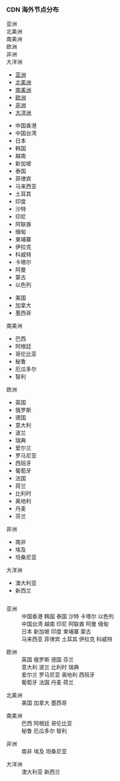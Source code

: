 <div class="c-section c-p-y-tall area-node-section">
            <div class="c-section-inner">
                <!-- 标题块 -->
                <div class="c-section-hd">
                    <h3 class="c-section-tit">CDN 海外节点分布</h3>
                    <!-- <p class="c-section-des">让您研发团队每一个角色每一个流程都大大提升效率</p> -->
                </div>
                <!-- 内容块 -->
                <div class="c-section-bd">
                    <div class="map-responsive-wrap">
                        <div class="c-map-wrap">
                            <div class="c-map-mod">
                                <img data-src="https://imgcache.qq.com/open_proj/proj_qcloud_v2/international/global/css/img/map.png" alt="" src="https://imgcache.qq.com/open_proj/proj_qcloud_v2/international/global/css/img/map.png">
                            </div>
                            <div class="c-map-dot-list">
                                <div class="map-area" data-area="asia"></div>
                                <div class="map-area" data-area="north-america"></div>
                                <div class="map-area" data-area="south-america"></div>
                                <div class="map-area" data-area="europe"></div>
                                <div class="map-area" data-area="africa"></div>
                                <div class="map-area" data-area="oceania"></div>
                            </div>
                            <div class="c-map-dot-explain">
                                <div class="c-map-dot-explain-item">
                                    <div class="c-map-dot node-style-asia">
                                        <div class="c-map-dot-layer "></div>
                                    </div>
                                    <div class="c-map-dot-explain-txt">亚洲</div>
                                </div>
                                <div class="c-map-dot-explain-item">
                                    <div class="c-map-dot node-style-north-america">
                                        <div class="c-map-dot-layer"></div>
                                    </div>
                                    <div class="c-map-dot-explain-txt">北美洲</div>
                                </div>
                                <div class="c-map-dot-explain-item">
                                    <div class="c-map-dot node-style-south-america">
                                        <div class="c-map-dot-layer"></div>
                                    </div>
                                    <div class="c-map-dot-explain-txt">南美洲</div>
                                </div>
                                <div class="c-map-dot-explain-item">
                                    <div class="c-map-dot node-style-europe">
                                        <div class="c-map-dot-layer"></div>
                                    </div>
                                    <div class="c-map-dot-explain-txt">欧洲</div>
                                </div>
                                <div class="c-map-dot-explain-item">
                                    <div class="c-map-dot node-style-africa">
                                        <div class="c-map-dot-layer"></div>
                                    </div>
                                    <div class="c-map-dot-explain-txt">非洲</div>
                                </div>
                                <div class="c-map-dot-explain-item">
                                    <div class="c-map-dot node-style-oceania">
                                        <div class="c-map-dot-layer"></div>
                                    </div>
                                    <div class="c-map-dot-explain-txt">大洋洲</div>
                                </div>
                            </div>
                        </div>
                        <div class="c-tab-normal c-tab-responsive c-tab-criterion area-node-tab">
                            <ul>
                                <li class="c-tab-simple actived"><a href=""><span class="c-tab-tit">亚洲</span></a></li>
                                <li class="c-tab-simple "><a href=""><span class="c-tab-tit">北美洲</span></a></li>
                                <li class="c-tab-simple "><a href=""><span class="c-tab-tit">南美洲</span></a></li>
                                <li class="c-tab-simple "><a href=""><span class="c-tab-tit">欧洲</span></a></li>
                                <li class="c-tab-simple "><a href=""><span class="c-tab-tit">非洲</span></a></li>
                                <li class="c-tab-simple "><a href=""><span class="c-tab-tit">大洋洲</span></a></li>
                            </ul>
                            <div class="node-list">
                                <div class="c-tab-panel" style="display: block">
                                    <div class="c-tab-m-tit actived">
                                    </div>
                                    <div class="c-tab-panel-mod">
                                        <ul class="area-list clearfix">
                                            <li><span>中国香港</span></li>
                                            <li><span>中国台湾</span></li>
                                            <li><span>日本</span></li>
                                            <li><span>韩国</span></li>
                                            <li><span>越南</span></li>
                                            <li><span>新加坡</span></li>
                                            <li><span>泰国</span></li>
                                            <li><span>菲律宾</span></li>
                                            <li><span>马来西亚</span></li>
                                            <li><span>土耳其</span></li>
                                            <li><span>印度</span></li>
                                            <li><span>沙特</span></li>
                                            <li><span>印尼</span></li>
                                            <li><span>阿联酋</span></li>
                                            <li><span>缅甸</span></li>
                                            <li><span>柬埔寨</span></li>
                                            <li><span>伊拉克</span></li>
                                            <li><span>科威特</span></li>
                                            <li><span>卡塔尔</span></li>
                                            <li><span>阿曼</span></li>
                                            <li><span>蒙古</span></li>
                                            <li><span>以色列</span></li>
                                        </ul>
                                    </div>
                                </div>
                                <div class="c-tab-panel">
                                    <div class="c-tab-m-tit">
                                    </div>
                                    <div class="c-tab-panel-mod">
                                        <ul class="area-list clearfix">
                                            <li><span>美国</span></li>
                                            <li><span>加拿大</span></li>
                                            <li><span>墨西哥</span></li>
                                        </ul>
                                    </div>
                                </div>
                                <div class="c-tab-panel">
                                    <div class="c-tab-m-tit">
                                        南美洲
                                    </div>
                                    <div class="c-tab-panel-mod">
                                        <ul class="area-list clearfix">
                                            <li><span>巴西</span></li>
                                            <li><span>阿根廷</span></li>
                                            <li><span>哥伦比亚</span></li>
                                            <li><span>秘鲁</span></li>
                                            <li><span>厄瓜多尔</span></li>
                                            <li><span>智利</span></li>
                                        </ul>
                                    </div>
                                </div>
                                <div class="c-tab-panel">
                                    <div class="c-tab-m-tit">
                                        欧洲
                                    </div>
                                    <div class="c-tab-panel-mod">
                                        <ul class="area-list clearfix">
                                            <li><span>英国</span></li>
                                            <li><span>俄罗斯</span></li>
                                            <li><span>德国</span></li>
                                            <li><span>意大利</span></li>
                                            <li><span>波兰</span></li>
                                            <li><span>瑞典</span></li>
                                            <li><span>爱尔兰</span></li>
                                            <li><span>罗马尼亚</span></li>
                                            <li><span>西班牙</span></li>
                                            <li><span>葡萄牙</span></li>
                                            <li><span>法国</span></li>
                                            <li><span>荷兰</span></li>
                                            <li><span>比利时</span></li>
                                            <li><span>奥地利</span></li>
                                            <li><span>丹麦</span></li>
                                            <li><span>芬兰</span></li>
                                        </ul>
                                    </div>
                                </div>
                                <div class="c-tab-panel">
                                    <div class="c-tab-m-tit">
                                        非洲
                                    </div>
                                    <div class="c-tab-panel-mod">
                                        <ul class="area-list clearfix">
                                            <li><span>南非</span></li>
                                            <li><span>埃及</span></li>
                                            <li><span>坦桑尼亚</span></li>
                                        </ul>
                                    </div>
                                </div>
                                <div class="c-tab-panel">
                                    <div class="c-tab-m-tit">
                                        大洋洲
                                    </div>
                                    <div class="c-tab-panel-mod">
                                        <ul class="area-list clearfix">
                                            <li><span>澳大利亚</span></li>
                                            <li><span>新西兰</span></li>
                                        </ul>
                                    </div>
                                </div>
                            </div>
                        </div>
                    </div>
                    <div class="map-responsive-wrap m">
                        <div class="home-m-map-wrap">
                            <div class="home-m-map">
                                <img data-src="//imgcache.qq.com/open_proj/proj_qcloud_v2/gateway/product/css/img/cdn-nodes-m.png" data-load="narrow" alt="" src="//imgcache.qq.com/open_proj/proj_qcloud_v2/gateway/product/css/img/cdn-nodes-m.png">
                            </div>
                        </div>
                        <div class="home-m-map-detail">
                            <dl class="home-m-map-detail-item">
                                <dt>亚洲</dt>
                                <dd>
                                    <span class="area-item">中国香港</span>
                                    <span class="area-item">韩国</span>
                                    <span class="area-item">泰国</span>
                                    <span class="area-item">沙特</span>
                                    <span class="area-item">卡塔尔</span>
                                    <span class="area-item">以色列</span>
                                </dd>
                                <dd>
                                    <span class="area-item">中国台湾</span>
                                    <span class="area-item">越南</span>
                                    <span class="area-item">印尼</span>
                                    <span class="area-item">阿联酋</span>
                                    <span class="area-item">阿曼</span>
                                    <span class="area-item">缅甸</span>
                                </dd>
                                <dd>
                                    <span class="area-item">日本</span>
                                    <span class="area-item">新加坡</span>
                                    <span class="area-item">印度</span>
                                    <span class="area-item">柬埔寨</span>
                                    <span class="area-item">蒙古</span>
                                </dd>
                                <dd>
                                    <span class="area-item">马来西亚</span>
                                    <span class="area-item">菲律宾</span>
                                    <span class="area-item">土耳其</span>
                                    <span class="area-item">伊拉克</span>
                                    <span class="area-item">科威特</span>
                                </dd>
                            </dl>
                            <dl class="home-m-map-detail-item">
                                <dt>欧洲</dt>
                                <dd>
                                    <span class="area-item">英国</span>
                                    <span class="area-item">俄罗斯</span>
                                    <span class="area-item">德国</span>
                                    <span class="area-item">芬兰</span>
                                </dd>
                                <dd>
                                    <span class="area-item">意大利</span>
                                    <span class="area-item">波兰</span>
                                    <span class="area-item">比利时</span>
                                    <span class="area-item">瑞典</span>
                                </dd>
                                <dd>
                                    <span class="area-item">爱尔兰</span>
                                    <span class="area-item">罗马尼亚</span>
                                    <span class="area-item">奥地利</span>
                                    <span class="area-item">西班牙</span>
                                </dd>
                                <dd>
                                    <span class="area-item">葡萄牙</span>
                                    <span class="area-item">法国</span>
                                    <span class="area-item">丹麦</span>
                                    <span class="area-item">荷兰</span>
                                </dd>
                            </dl>
                            <dl class="home-m-map-detail-item">
                                <dt>北美洲</dt>
                                <dd>
                                    <span class="area-item">美国</span>
                                    <span class="area-item">加拿大</span>
                                    <span class="area-item">墨西哥</span>
                                </dd>
                            </dl>
                            <dl class="home-m-map-detail-item">
                                <dt>南美洲</dt>
                                <dd>
                                    <span class="area-item">巴西</span>
                                    <span class="area-item">阿根廷</span>
                                    <span class="area-item">哥伦比亚</span>
                                </dd>
                                <dd>
                                    <span class="area-item">秘鲁</span>
                                    <span class="area-item">厄瓜多尔</span>
                                    <span class="area-item">智利</span>
                                </dd>
                            </dl>
                            <dl class="home-m-map-detail-item">
                                <dt>非洲</dt>
                                <dd>
                                    <span class="area-item">南非</span>
                                    <span class="area-item">埃及</span>
                                    <span class="area-item">坦桑尼亚</span>
                                </dd>
                            </dl>
                            <dl class="home-m-map-detail-item">
                                <dt>大洋洲</dt>
                                <dd>
                                    <span class="area-item">澳大利亚</span>
                                    <span class="area-item">新西兰</span>
                                </dd>
                            </dl>
                        </div>
                    </div>
                </div>
            </div>
        </div>